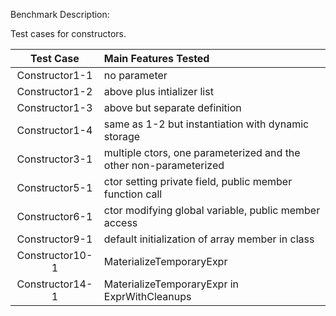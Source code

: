 Benchmark Description:

Test cases for constructors.

| Test Case         | Main Features Tested |
| :----:            | :---                 |
| Constructor1-1    | no parameter         |
| Constructor1-2    | above plus intializer list|
| Constructor1-3    | above but separate definition|
| Constructor1-4    | same as 1-2 but instantiation with dynamic storage|
| Constructor3-1    | multiple ctors, one parameterized and the other non-parameterized|
| Constructor5-1    | ctor setting private field, public member function call|
| Constructor6-1    | ctor modifying global variable, public member access|
| Constructor9-1    | default initialization of array member in class|
| Constructor10-1   | MaterializeTemporaryExpr|
| Constructor14-1   | MaterializeTemporaryExpr in ExprWithCleanups|
